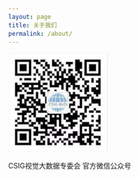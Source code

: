 ```yaml
---
layout: page
title: 关于我们
permalink: /about/
---
```


<p><img class="alignnone wp-image-126" src="/imgs/weixin.png" alt="" width="200" height="200" sizes="(max-width: 200px) 100vw, 200px"></p>
<p>CSIG视觉大数据专委会 官方微信公众号</p>